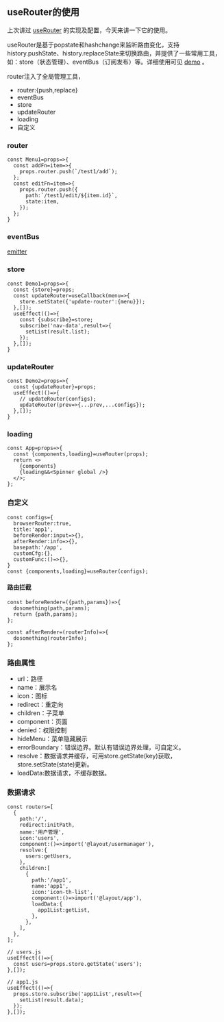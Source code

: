 ## useRouter的使用

上次讲过 [useRouter](./useRouter.md) 的实现及配置，今天来讲一下它的使用。

useRouter是基于popstate和hashchange来监听路由变化，支持history.pushState、history.replaceState来切换路由，并提供了一些常用工具，如：store（状态管理）、eventBus（订阅发布）等。详细使用可见 [demo](https://github.com/ihuxy/huxy) 。

router注入了全局管理工具，

- router:{push,replace}
- eventBus
- store
- updateRouter
- loading
- 自定义

### router

```
const Menu1=props=>{
  const addFn=item=>{
    props.router.push(`/test1/add`);
  };
  const editFn=item=>{
    props.router.push({
      path:`/test1/edit/${item.id}`,
      state:item,
    });
  };
}

```

### eventBus

[emitter](./emitter)


### store

```
const Demo1=props=>{
  const {store}=props;
  const updateRouter=useCallback(menu=>{
    store.setState({'update-router':{menu}});
  },[]);
  useEffect(()=>{
    const {subscribe}=store;
    subscribe('nav-data',result=>{
      setList(result.list);
    });
  },[]);
}

```

### updateRouter

```
const Demo2=props=>{
  const {updateRouter}=props;
  useEffect(()=>{
    // updateRouter(configs);
    updateRouter(prev=>{...prev,...configs});
  },[]);
}

```

### loading

```
const App=props=>{
  const {components,loading}=useRouter(props);
  return <>
    {components}
    {loading&&<Spinner global />}
  </>;
};

```

### 自定义

```
const configs={
  browserRouter:true,
  title:'app1',
  beforeRender:input=>{},
  afterRender:info=>{},
  basepath:'/app',
  customCfg:{},
  customFunc:()=>{},
}
const {components,loading}=useRouter(configs);

```

#### 路由拦截

```
const beforeRender=({path,params})=>{
  dosomething(path,params);
  return {path,params};
};

const afterRender=(routerInfo)=>{
  dosomething(routerInfo);
};

```

### 路由属性

- url：路径
- name：展示名
- icon：图标
- redirect：重定向
- children：子菜单
- component：页面
- denied：权限控制
- hideMenu：菜单隐藏展示
- errorBoundary：错误边界。默认有错误边界处理，可自定义。
- resolve：数据请求并缓存，可用store.getState(key)获取，store.setState(state)更新。
- loadData:数据请求，不缓存数据。


### 数据请求

```
const routers=[
  {
    path:'/',
    redirect:initPath,
    name:'用户管理',
    icon:'users',
    component:()=>import('@layout/usermanager'),
    resolve:{
      users:getUsers,
    },
    children:[
      {
        path:'/app1',
        name:'app1',
        icon:'icon-th-list',
        component:()=>import('@layout/app'),
        loadData:{
          app1List:getList,
        },
      },
    ],
  },
];

// users.js
useEffect(()=>{
  const users=props.store.getState('users');
},[]);

// app1.js
useEffect(()=>{
  props.store.subscribe('app1List',result=>{
    setList(result.data);
  });
},[]);

```













